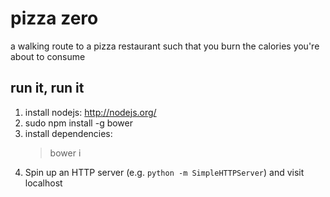 pizza zero
========

a walking route to a pizza restaurant such that you burn the calories you're about to consume

## run it, run it

1. install nodejs: http://nodejs.org/
2. sudo npm install -g bower
3. install dependencies:
    > bower i
4. Spin up an HTTP server (e.g. `python -m SimpleHTTPServer`) and visit localhost